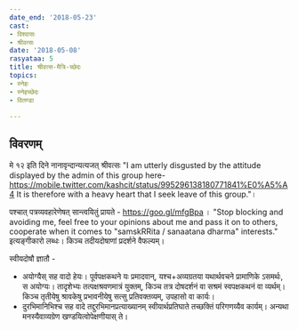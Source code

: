 ```yaml
---
date_end: '2018-05-23'
cast:
- विश्वासः
- श्रीवत्सः
date: '2018-05-08'
rasyataa: 5
title: श्रीवत्स-मैत्रि-च्छेदः
topics:
- स्नेहः
- स्नेहच्छेदः
- वितण्डा

---
```


## विवरणम्
मे १२ इति दिने नानावृन्दान्यत्यजत् श्रीवत्सः "I am utterly disgusted by the attitude displayed by the admin of this group here- https://mobile.twitter.com/kashcit/status/995296138180771841%E0%A5%A4  It is therefore with a heavy heart that I seek leave of this group."। 

पश्चात् पत्रव्यवहारेणेषत् सान्त्वयितुं प्रायते - https://goo.gl/mfgBpa । "Stop blocking and avoiding me, feel free to your opinions about me and pass it on to others, cooperate when it comes to "​samskRRita / sanaatana dharma" interests." इत्यङ्गीकारो लब्धः। किञ्च तदीयदोषाणां प्रदर्शने वैफल्यम्।

स्वीयदोषौ ज्ञातौ -
- अयोग्यैस् सह वादो हेयः। पूर्वपक्षकथने यः‌ प्रमादवान्, यश्च+अव्यग्रतया यथार्थवचने प्रामाणिके ऽसमर्थः, स अयोग्यः। तादृशेभ्यः तत्पक्षश्रवणमात्रं युक्तम्, किञ्च तत्र दोषदर्शनं वा सश्रमं स्वपक्षकथनं वा व्यर्थम्। किञ्च तृतीयेषु श्रावकेषु प्रभावनीयेषु सत्सु प्रतिवक्तव्यम्, उपहासो वा कार्यः।
- दुरभिमानिभिश्च सह वादे तद्दुरभिमानप्रत्याख्यानम् स्वीयार्थप्रतिघाते तच्छक्तिं परिगणय्यैव कार्यम्। अन्यथा मनस्यैवाव्यग्रेण खण्डयित्वोपेक्षणीयास् ते।

